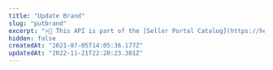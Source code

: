 ```yaml
---
title: "Update Brand"
slug: "putbrand"
excerpt: ">📘 This API is part of the [Seller Portal Catalog](https://help.vtex.com/en/tutorial/how-the-seller-portal-catalog-works--7pMB6YOt6YQDQQbzFB4Pxp). This functionality is in the Beta stage and can be discontinued at any moment at VTEX's discretion. VTEX will not be responsible for any instabilities caused by its use or discontinuity. If you have any questions, please contact [our Support Center](https://help.vtex.com/support). \r\n\r\n Updates an existing brand. \r\n\r\n## Request body example\r\n\r\n```json\r\n{\r\n  \"id\": \"20\",\r\n  \"name\": \"Zwilling\",\r\n  \"isActive\": true\r\n}\r\n```"
hidden: false
createdAt: "2021-07-05T14:05:36.177Z"
updatedAt: "2022-11-21T22:28:23.381Z"
---
```


